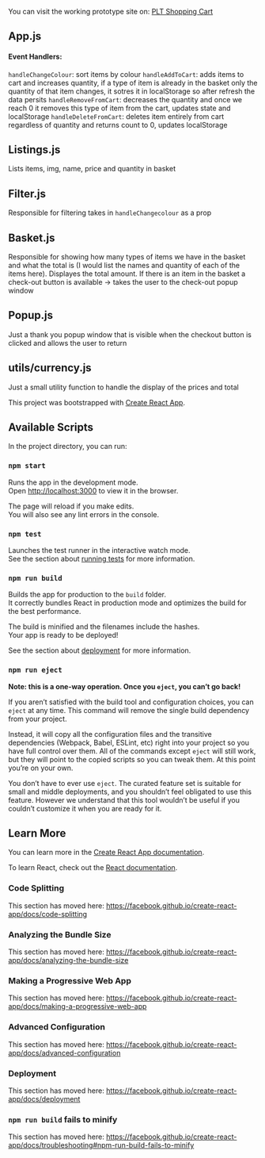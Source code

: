 You can visit the working prototype site on: [PLT Shopping Cart](https://alexcsanyi.github.io/shopping_cart/)

## App.js
#### Event Handlers:
`handleChangeColour`: sort items by colour
`handleAddToCart`: adds items to cart and increases quantity, if a type of item is already in the basket only the quantity of that item changes, it sotres it in localStorage so after refresh the data persits
`handleRemoveFromCart`: decreases the quantity and once we reach 0 it removes this type of item from the cart, updates state and localStorage
`handleDeleteFromCart`: deletes item entirely from cart regardless of quantity and returns count to 0, updates localStorage

## Listings.js
Lists items, img, name, price and quantity in basket

## Filter.js
Responsible for filtering takes in `handleChangecolour` as a prop

## Basket.js
Responsible for showing how many types of items we have in the basket and what the total is (I would list the names and quantity of each of the items here).
Displayes the total amount.
If there is an item in the basket a check-out button is available -> takes the user to the check-out popup window

## Popup.js
Just a thank you popup window that is visible when the checkout button is clicked and allows the user to return

## utils/currency.js
Just a small utility function to handle the display of the prices and total



This project was bootstrapped with [Create React App](https://github.com/facebook/create-react-app).

## Available Scripts

In the project directory, you can run:

### `npm start`

Runs the app in the development mode.<br />
Open [http://localhost:3000](http://localhost:3000) to view it in the browser.

The page will reload if you make edits.<br />
You will also see any lint errors in the console.

### `npm test`

Launches the test runner in the interactive watch mode.<br />
See the section about [running tests](https://facebook.github.io/create-react-app/docs/running-tests) for more information.

### `npm run build`

Builds the app for production to the `build` folder.<br />
It correctly bundles React in production mode and optimizes the build for the best performance.

The build is minified and the filenames include the hashes.<br />
Your app is ready to be deployed!

See the section about [deployment](https://facebook.github.io/create-react-app/docs/deployment) for more information.

### `npm run eject`

**Note: this is a one-way operation. Once you `eject`, you can’t go back!**

If you aren’t satisfied with the build tool and configuration choices, you can `eject` at any time. This command will remove the single build dependency from your project.

Instead, it will copy all the configuration files and the transitive dependencies (Webpack, Babel, ESLint, etc) right into your project so you have full control over them. All of the commands except `eject` will still work, but they will point to the copied scripts so you can tweak them. At this point you’re on your own.

You don’t have to ever use `eject`. The curated feature set is suitable for small and middle deployments, and you shouldn’t feel obligated to use this feature. However we understand that this tool wouldn’t be useful if you couldn’t customize it when you are ready for it.

## Learn More

You can learn more in the [Create React App documentation](https://facebook.github.io/create-react-app/docs/getting-started).

To learn React, check out the [React documentation](https://reactjs.org/).

### Code Splitting

This section has moved here: https://facebook.github.io/create-react-app/docs/code-splitting

### Analyzing the Bundle Size

This section has moved here: https://facebook.github.io/create-react-app/docs/analyzing-the-bundle-size

### Making a Progressive Web App

This section has moved here: https://facebook.github.io/create-react-app/docs/making-a-progressive-web-app

### Advanced Configuration

This section has moved here: https://facebook.github.io/create-react-app/docs/advanced-configuration

### Deployment

This section has moved here: https://facebook.github.io/create-react-app/docs/deployment

### `npm run build` fails to minify

This section has moved here: https://facebook.github.io/create-react-app/docs/troubleshooting#npm-run-build-fails-to-minify
